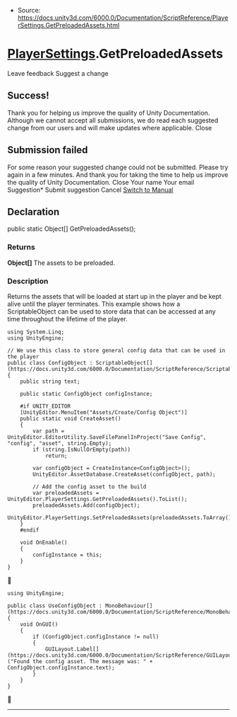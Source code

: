* Source: https://docs.unity3d.com/6000.0/Documentation/ScriptReference/PlayerSettings.GetPreloadedAssets.html

#  [PlayerSettings](https://docs.unity3d.com/6000.0/Documentation/ScriptReference/PlayerSettings.html).GetPreloadedAssets
Leave feedback
Suggest a change
## Success!
Thank you for helping us improve the quality of Unity Documentation. Although we cannot accept all submissions, we do read each suggested change from our users and will make updates where applicable.
Close
## Submission failed
For some reason your suggested change could not be submitted. Please <a>try again</a> in a few minutes. And thank you for taking the time to help us improve the quality of Unity Documentation.
Close
Your name Your email Suggestion* Submit suggestion
Cancel
[Switch to Manual](https://docs.unity3d.com/6000.0/Documentation/Manual/class-PlayerSettings.html "Go to PlayerSettings Component in the Manual")
## Declaration
public static Object[] GetPreloadedAssets(); 
### Returns
**Object[]** The assets to be preloaded. 
### Description
Returns the assets that will be loaded at start up in the player and be kept alive until the player terminates.
This example shows how a ScriptableObject can be used to store data that can be accessed at any time throughout the lifetime of the player.
```
using System.Linq;
using UnityEngine;  
  
// We use this class to store general config data that can be used in the player
public class ConfigObject : ScriptableObject[](https://docs.unity3d.com/6000.0/Documentation/ScriptReference/ScriptableObject.html)
{
    public string text;  
  
    public static ConfigObject configInstance;  
  
    #if UNITY_EDITOR
    [UnityEditor.MenuItem("Assets/Create/Config Object")]
    public static void CreateAsset()
    {
        var path = UnityEditor.EditorUtility.SaveFilePanelInProject("Save Config", "config", "asset", string.Empty);
        if (string.IsNullOrEmpty(path))
            return;  
  
        var configObject = CreateInstance<ConfigObject>();
        UnityEditor.AssetDatabase.CreateAsset(configObject, path);  
  
        // Add the config asset to the build
        var preloadedAssets = UnityEditor.PlayerSettings.GetPreloadedAssets().ToList();
        preloadedAssets.Add(configObject);
        UnityEditor.PlayerSettings.SetPreloadedAssets(preloadedAssets.ToArray());
    }
    #endif  
  
    void OnEnable()
    {
        configInstance = this;
    }
}

```

```
using UnityEngine;  
  
public class UseConfigObject : MonoBehaviour[](https://docs.unity3d.com/6000.0/Documentation/ScriptReference/MonoBehaviour.html)
{
    void OnGUI()
    {
        if (ConfigObject.configInstance != null)
        {
            GUILayout.Label[](https://docs.unity3d.com/6000.0/Documentation/ScriptReference/GUILayout.Label.html)("Found the config asset. The message was: " + ConfigObject.configInstance.text);
        }
    }
}

```

* * *
